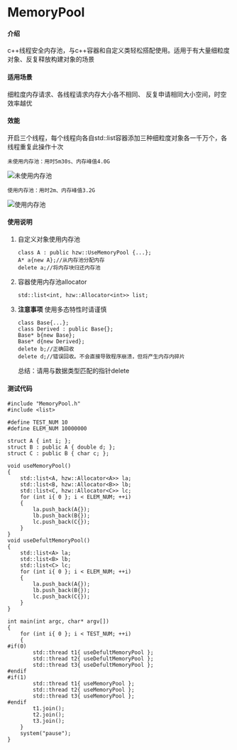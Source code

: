 # MemoryPool

#### 介绍
c++线程安全内存池，与c++容器和自定义类轻松搭配使用。适用于有大量细粒度对象、反复释放构建对象的场景

#### 适用场景
细粒度内存请求、各线程请求内存大小各不相同、 反复申请相同大小空间，时空效率越优

#### 效能
开启三个线程，每个线程向各自std::list容器添加三种细粒度对象各一千万个，各线程重复此操作十次

`未使用内存池：用时5m30s、内存峰值4.0G`

![未使用内存池](https://images.gitee.com/uploads/images/2019/0601/175145_50271723_5038916.png "nouse.png")

`使用内存池：用时2m、内存峰值3.2G`

![使用内存池](https://images.gitee.com/uploads/images/2019/0601/175201_d5caf73b_5038916.png "use.png")

#### 使用说明
1. 自定义对象使用内存池
    ```
    class A : public hzw::UseMemoryPool {...};
    A* a{new A};//从内存池分配内存
    delete a;//将内存块归还内存池
    ```
2. 容器使用内存池allocator
    ```
    std::list<int, hzw::Allocator<int>> list;
    ```
3.  **注意事项** 
    使用多态特性时请谨慎
    ```
    class Base{...};
    class Derived : public Base{};
    Base* b{new Base};
    Base* d{new Derived};
    delete b;//正确回收
    delete d;//错误回收。不会直接导致程序崩溃，但将产生内存内碎片
    ```
    总结：请用与数据类型匹配的指针delete

#### 测试代码
```
#include "MemoryPool.h"
#include <list>

#define TEST_NUM 10
#define ELEM_NUM 10000000

struct A { int i; };
struct B : public A { double d; };
struct C : public B { char c; };

void useMemoryPool()
{
	std::list<A, hzw::Allocator<A>> la;
	std::list<B, hzw::Allocator<B>> lb;
	std::list<C, hzw::Allocator<C>> lc;
	for (int i{ 0 }; i < ELEM_NUM; ++i)
	{
		la.push_back(A{});
		lb.push_back(B{});
		lc.push_back(C{});
	}
}
void useDefultMemoryPool()
{
	std::list<A> la;
	std::list<B> lb;
	std::list<C> lc;
	for (int i{ 0 }; i < ELEM_NUM; ++i)
	{
		la.push_back(A{});
		lb.push_back(B{});
		lc.push_back(C{});
	}
}

int main(int argc, char* argv[])
{
	for (int i{ 0 }; i < TEST_NUM; ++i)
	{
#if(0)
		std::thread t1{ useDefultMemoryPool };
		std::thread t2{ useDefultMemoryPool };
		std::thread t3{ useDefultMemoryPool };
#endif
#if(1)
		std::thread t1{ useMemoryPool };
		std::thread t2{ useMemoryPool };
		std::thread t3{ useMemoryPool };
#endif
		t1.join();
		t2.join();
		t3.join();
	}
	system("pause");
}
```
